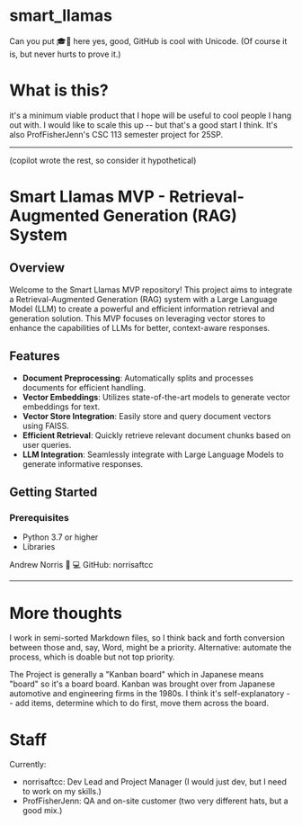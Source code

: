 # smart_llamas
Can you put 🎓🦙 here yes, good, GitHub is cool with Unicode. (Of course it is, but never hurts to prove it.)

# What is this?
it's a minimum viable product that I hope will be useful to cool people I hang out with.
I would like to scale this up -- but that's a good start I think.
It's also ProfFisherJenn's CSC 113 semester project for 25SP.

-----
(copilot wrote the rest, so consider it hypothetical)
# Smart Llamas MVP - Retrieval-Augmented Generation (RAG) System

## Overview

Welcome to the Smart Llamas MVP repository! This project aims to integrate a Retrieval-Augmented Generation (RAG) system with a Large Language Model (LLM) to create a powerful and efficient information retrieval and generation solution. This MVP focuses on leveraging vector stores to enhance the capabilities of LLMs for better, context-aware responses.

## Features

- **Document Preprocessing**: Automatically splits and processes documents for efficient handling.
- **Vector Embeddings**: Utilizes state-of-the-art models to generate vector embeddings for text.
- **Vector Store Integration**: Easily store and query document vectors using FAISS.
- **Efficient Retrieval**: Quickly retrieve relevant document chunks based on user queries.
- **LLM Integration**: Seamlessly integrate with Large Language Models to generate informative responses.

## Getting Started

### Prerequisites

- Python 3.7 or higher
- Libraries


Andrew Norris 🤖 💻
GitHub: norrisaftcc

----
# More thoughts

I work in semi-sorted Markdown files, so I think back and forth conversion between those and, say, Word, might be a priority.
Alternative: automate the process, which is doable but not top priority.

The Project is generally a "Kanban board" which in Japanese means "board" so it's a board board.
Kanban was brought over from Japanese automotive and engineering firms in the 1980s. I think it's self-explanatory -- add items, determine which to do first, move them across the board.

# Staff
Currently:
- norrisaftcc: Dev Lead and Project Manager (I would just dev, but I need to work on my skills.)
- ProfFisherJenn: QA and on-site customer (two very different hats, but a good mix.)


